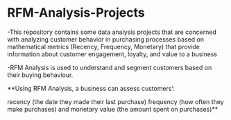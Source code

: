 # RFM-Analysis-Projects
-This repository contains some data analysis projects that are concerned with analyzing customer behavior in purchasing processes based on mathematical metrics (Recency, Frequency, Monetary) that provide information about customer engagement, loyalty, and value to a business

-RFM Analysis is used to understand and segment customers based on their buying behaviour.

**Using RFM Analysis, a business can assess customers’:

recency (the date they made their last purchase)
frequency (how often they make purchases)
and monetary value (the amount spent on purchases)**
